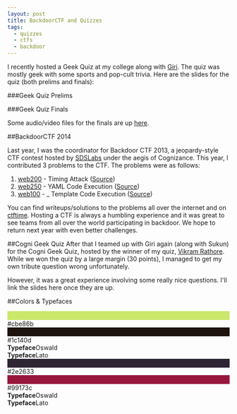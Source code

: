 ```yaml
---
layout: post
title: BackdoorCTF and Quizzes
tags:
  - quizzes
  - ctfs
  - backdoor
---
```


I recently hosted a Geek Quiz at my college along with [Giri][giri]. The quiz
was mostly geek with some sports and pop-cult trivia. Here are the slides for
the quiz (both prelims and finals):

###Geek Quiz Prelims
<script async class="speakerdeck-embed" data-id="78823f30958e0131cd82465820109070"
data-ratio="1.33333333333333" src="//speakerdeck.com/assets/embed.js"></script>

###Geek Quiz Finals
<script async class="speakerdeck-embed" data-id="d0e39860959001313c81768fd0aa6b5a"
data-ratio="1.33333333333333" src="//speakerdeck.com/assets/embed.js"></script>

Some audio/video files for the finals are up [here](http://ge.tt/8O1nGbN1/).

##BackdoorCTF 2014

Last year, I was the coordinator for Backdoor CTF 2013, a jeopardy-style CTF
contest hosted by [SDSLabs][sdslabs] under the aegis of Cognizance. This year,
I contributed 3 problems to the CTF. The problems were as follows:

1. [web200](https://backdoor-web200.herokuapp.com/) - Timing Attack ([Source](https://github.com/backdoor-ctf/web200))
1. [web250](https://backdoor-web250.herokuapp.com/) - YAML Code Execution ([Source](https://github.com/backdoor-ctf/web250))
1. [web100](https://backdoor-web100.herokuapp.com/) - _ Template Code Execution ([Source](https://github.com/backdoor-ctf/web100))

You can find writeups/solutions to the problems all over the internet and on [ctftime][ctftime].
Hosting a CTF is always a humbling experience and it was great to see teams from
all over the world participating in backdoor. We hope to return next year with
even better challenges.

##Cogni Geek Quiz
After that I teamed up with Giri again (along with Sukun) for the Cogni Geek Quiz,
hosted by the winner of my quiz, [Vikram Rathore][vikram]. While we won the quiz
by a large margin (30 points), I managed to get my own tribute question wrong unfortunately.

However, it was a great experience involving some really nice questions. I'll
link the slides here once they are up.

##Colors & Typefaces

<div class="colophon">
    <div class="color" style="border-top: 20px solid #cbe86b">#cbe86b</div>
    <div class="color" style="border-top: 20px solid #1c140d">#1c140d</div>
    <div class="typeface"><b>Typeface</b>Oswald</div>
    <div class="typeface"><b>Typeface</b>Lato</div>
  <div class="clear"></div>
</div>

<div class="colophon">
    <div class="color" style="border-top: 20px solid #2e2633">#2e2633</div>
    <div class="color" style="border-top: 20px solid #99173c">#99173c</div>
    <div class="typeface"><b>Typeface</b>Oswald</div>
    <div class="typeface"><b>Typeface</b>Lato</div>
  <div class="clear"></div>
</div>

[sdslabs]: http://fb.me/SDSLabs
[giri]: https://www.facebook.com/giridaran
[ctftime]: https://ctftime.org/event/141/tasks/
[vikram]: https://www.facebook.com/TheDudeWhoKnocks
